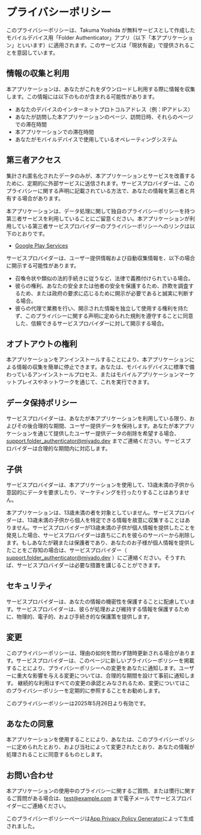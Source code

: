 # プライバシーポリシー

このプライバシーポリシーは、Takuma Yoshida が無料サービスとして作成したモバイルデバイス用「Folder Authenticator」アプリ（以下「本アプリケーション」といいます）に適用されます。このサービスは「現状有姿」で提供されることを意図しています。

## 情報の収集と利用

本アプリケーションは、あなたがこれをダウンロードし利用する際に情報を収集します。この情報には以下のものが含まれる可能性があります。

- あなたのデバイスのインターネットプロトコルアドレス（例：IPアドレス）
- あなたが訪問した本アプリケーションのページ、訪問日時、それらのページでの滞在時間
- 本アプリケーションでの滞在時間
- あなたがモバイルデバイスで使用しているオペレーティングシステム

## 第三者アクセス

集計され匿名化されたデータのみが、本アプリケーションとサービスを改善するために、定期的に外部サービスに送信されます。サービスプロバイダーは、このプライバシーに関する声明に記載されている方法で、あなたの情報を第三者と共有する場合があります。

本アプリケーションは、データ処理に関して独自のプライバシーポリシーを持つ第三者サービスを利用していることにご留意ください。本アプリケーションが利用している第三者サービスプロバイダーのプライバシーポリシーへのリンクは以下のとおりです。

- [Google Play Services](https://policies.google.com/privacy?hl=ja)

サービスプロバイダーは、ユーザー提供情報および自動収集情報を、以下の場合に開示する可能性があります。

- 召喚令状や類似の法的手続きに従うなど、法律で義務付けられている場合。
- 彼らの権利、あなたの安全または他者の安全を保護するため、詐欺を調査するため、または政府の要求に応じるために開示が必要であると誠実に判断する場合。
- 彼らの代理で業務を行い、開示された情報を独立して使用する権利を持たず、このプライバシーに関する声明に定められた規則を遵守することに同意した、信頼できるサービスプロバイダーに対して開示する場合。

## オプトアウトの権利

本アプリケーションをアンインストールすることにより、本アプリケーションによる情報の収集を簡単に停止できます。あなたは、モバイルデバイスに標準で備わっているアンインストールプロセス、またはモバイルアプリケーションマーケットプレイスやネットワークを通じて、これを実行できます。

## データ保持ポリシー

サービスプロバイダーは、あなたが本アプリケーションを利用している限り、およびその後合理的な期間、ユーザー提供データを保持します。あなたが本アプリケーションを通じて提供したユーザー提供データの削除を希望する場合、support.folder_authenticator@miyado.dev までご連絡ください。サービスプロバイダーは合理的な期間内に対応します。

## 子供

サービスプロバイダーは、本アプリケーションを使用して、13歳未満の子供から意図的にデータを要求したり、マーケティングを行ったりすることはありません。

本アプリケーションは、13歳未満の者を対象としていません。サービスプロバイダーは、13歳未満の子供から個人を特定できる情報を故意に収集することはありません。サービスプロバイダーが13歳未満の子供が個人情報を提供したことを発見した場合、サービスプロバイダーは直ちにこれを彼らのサーバーから削除します。もしあなたが親または保護者であり、あなたのお子様が個人情報を提供したことをご存知の場合は、サービスプロバイダー（ support.folder_authenticator@miyado.dev ）にご連絡ください。そうすれば、サービスプロバイダーは必要な措置を講じることができます。

## セキュリティ

サービスプロバイダーは、あなたの情報の機密性を保護することに配慮しています。サービスプロバイダーは、彼らが処理および維持する情報を保護するために、物理的、電子的、および手続き的な保護策を提供します。

## 変更

このプライバシーポリシーは、理由の如何を問わず随時更新される場合があります。サービスプロバイダーは、このページに新しいプライバシーポリシーを掲載することにより、プライバシーポリシーへの変更をあなたに通知します。ユーザーに重大な影響を与える変更については、合理的な期間を設けて事前に通知します。 継続的な利用はすべての変更の承認とみなされるため、変更についてはこのプライバシーポリシーを定期的に参照することをお勧めします。

このプライバシーポリシーは2025年5月26日より有効です。

## あなたの同意

本アプリケーションを使用することにより、あなたは、このプライバシーポリシーに定められたとおり、および当社によって変更されたとおり、あなたの情報が処理されることに同意するものとします。

## お問い合わせ

本アプリケーションの使用中のプライバシーに関するご質問、または慣行に関するご質問がある場合は、test@example.com まで電子メールでサービスプロバイダーにご連絡ください。

このプライバシーポリシーページは[App Privacy Policy Generator](https://app-privacy-policy-generator.nisrulz.com/)によって生成されました。